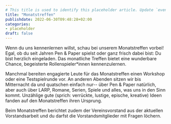 ```yaml
---
# This title is used to identify this placeholder article. Update `events.html` accordingly.
title: "Monatstreffen"
publishdate: 2022-06-30T09:48:28+02:00
categories:
- placeholder
draft: false
---
```

Wenn du uns kennenlernen willst, schau bei unserem Monatstreffen vorbei! Egal, ob du seit Jahren Pen & Paper spielst oder ganz frisch dabei bist: Du bist herzlich eingeladen. Das monatliche Treffen bietet eine wunderbare Chance, begeisterte Rollenspieler*innen kennenzulernen.

Manchmal bereiten engagierte Leute für das Monatstreffen einen Workshop oder eine Testspielrunde vor. An anderen Abenden sitzen wir bis Mitternacht da und quatschen einfach nur-- über Pen & Paper natürlich, aber auch über LARP, Romane, Serien, Spiele und alles, was uns in den Sinn kommt. Unzählige gute (sprich: verrückte, lustige, epische, kreative) Ideen fanden auf den Monatstreffen ihren Ursprung. 

Beim Monatstreffen berichtet zudem der Vereinsvorstand aus der aktuellen Vorstandsarbeit und du darfst die Vorstandsmitglieder mit Fragen löchern.


<!--
Momentan finden die Monatstreffen des Librarium digital via [Jitsi](https://meet.jit.si/RPG-Librarium-Monatstreffen) statt.

>**16. Juni 2022: Sommerfest**
>
>
> Das Sommerfest findet am **Donnerstag, den 16. Juni, ab 17 Uhr** im **Westpark (Grillplatz)** statt. 
>
-->
